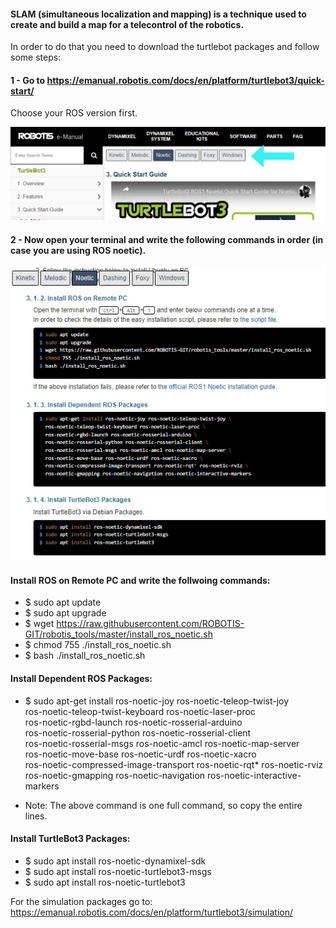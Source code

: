 #### SLAM (simultaneous localization and mapping) is a technique used to create and build a map for a telecontrol of the robotics. 

In order to do that you need to download the turtlebot packages and follow some steps: 

#### 1 - Go to https://emanual.robotis.com/docs/en/platform/turtlebot3/quick-start/ 

Choose your ROS version first. 

![](images/phonto.jpg)

#### 2 - Now open your terminal and write the following commands in order (in case you are using ROS noetic). 

![](images/remote.jpg)

####  Install ROS on Remote PC and write the follwoing commands: 
- $ sudo apt update
- $ sudo apt upgrade
- $ wget https://raw.githubusercontent.com/ROBOTIS-GIT/robotis_tools/master/install_ros_noetic.sh
- $ chmod 755 ./install_ros_noetic.sh 
- $ bash ./install_ros_noetic.sh

#### Install Dependent ROS Packages: 
- $ sudo apt-get install ros-noetic-joy ros-noetic-teleop-twist-joy \
  ros-noetic-teleop-twist-keyboard ros-noetic-laser-proc \
  ros-noetic-rgbd-launch ros-noetic-rosserial-arduino \
  ros-noetic-rosserial-python ros-noetic-rosserial-client \
  ros-noetic-rosserial-msgs ros-noetic-amcl ros-noetic-map-server \
  ros-noetic-move-base ros-noetic-urdf ros-noetic-xacro \
  ros-noetic-compressed-image-transport ros-noetic-rqt* ros-noetic-rviz \
  ros-noetic-gmapping ros-noetic-navigation ros-noetic-interactive-markers

* Note: The above command is one full command, so copy the entire lines. 

#### Install TurtleBot3 Packages: 
- $ sudo apt install ros-noetic-dynamixel-sdk
- $ sudo apt install ros-noetic-turtlebot3-msgs
- $ sudo apt install ros-noetic-turtlebot3 

For the simulation packages go to: https://emanual.robotis.com/docs/en/platform/turtlebot3/simulation/ 
